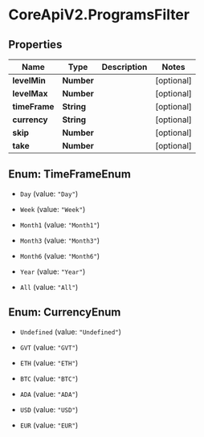 # CoreApiV2.ProgramsFilter

## Properties
Name | Type | Description | Notes
------------ | ------------- | ------------- | -------------
**levelMin** | **Number** |  | [optional] 
**levelMax** | **Number** |  | [optional] 
**timeFrame** | **String** |  | [optional] 
**currency** | **String** |  | [optional] 
**skip** | **Number** |  | [optional] 
**take** | **Number** |  | [optional] 


<a name="TimeFrameEnum"></a>
## Enum: TimeFrameEnum


* `Day` (value: `"Day"`)

* `Week` (value: `"Week"`)

* `Month1` (value: `"Month1"`)

* `Month3` (value: `"Month3"`)

* `Month6` (value: `"Month6"`)

* `Year` (value: `"Year"`)

* `All` (value: `"All"`)




<a name="CurrencyEnum"></a>
## Enum: CurrencyEnum


* `Undefined` (value: `"Undefined"`)

* `GVT` (value: `"GVT"`)

* `ETH` (value: `"ETH"`)

* `BTC` (value: `"BTC"`)

* `ADA` (value: `"ADA"`)

* `USD` (value: `"USD"`)

* `EUR` (value: `"EUR"`)




